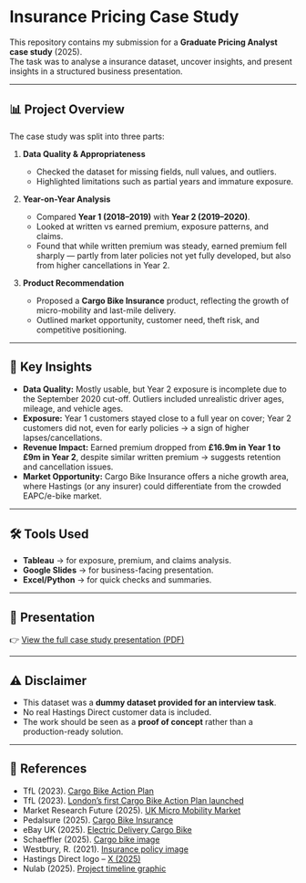 # Insurance Pricing Case Study  

This repository contains my submission for a **Graduate Pricing Analyst case study** (2025).  
The task was to analyse a insurance dataset, uncover insights, and present insights in a structured business presentation.  

---

## 📊 Project Overview  
The case study was split into three parts:  

1. **Data Quality & Appropriateness**  
   - Checked the dataset for missing fields, null values, and outliers.  
   - Highlighted limitations such as partial years and immature exposure.  

2. **Year-on-Year Analysis**  
   - Compared **Year 1 (2018–2019)** with **Year 2 (2019–2020)**.  
   - Looked at written vs earned premium, exposure patterns, and claims.  
   - Found that while written premium was steady, earned premium fell sharply — partly from later policies not yet fully developed, but also from higher cancellations in Year 2.  

3. **Product Recommendation**  
   - Proposed a **Cargo Bike Insurance** product, reflecting the growth of micro-mobility and last-mile delivery.  
   - Outlined market opportunity, customer need, theft risk, and competitive positioning.  

---
## 🔑 Key Insights  
- **Data Quality:** Mostly usable, but Year 2 exposure is incomplete due to the September 2020 cut-off. Outliers included unrealistic driver ages, mileage, and vehicle ages.  
- **Exposure:** Year 1 customers stayed close to a full year on cover; Year 2 customers did not, even for early policies → a sign of higher lapses/cancellations.  
- **Revenue Impact:** Earned premium dropped from **£16.9m in Year 1 to £9m in Year 2**, despite similar written premium → suggests retention and cancellation issues.  
- **Market Opportunity:** Cargo Bike Insurance offers a niche growth area, where Hastings (or any insurer) could differentiate from the crowded EAPC/e-bike market.  

---
## 🛠 Tools Used  
- **Tableau** → for exposure, premium, and claims analysis.  
- **Google Slides** → for business-facing presentation.  
- **Excel/Python** → for quick checks and summaries.  

---
## 📄 Presentation  
👉 [View the full case study presentation (PDF)](presentation/Hastings_Pricing_Case_Study.pdf)  

---
## ⚠️ Disclaimer  
- This dataset was a **dummy dataset provided for an interview task**.  
- No real Hastings Direct customer data is included.  
- The work should be seen as a **proof of concept** rather than a production-ready solution.  

---
## 📌 References  
- TfL (2023). [Cargo Bike Action Plan](https://content.tfl.gov.uk/tfl-cargo-bike-action-plan-2023-acc.pdf)  
- TfL (2023). [London’s first Cargo Bike Action Plan launched](https://tfl.gov.uk/info-for/media/press-releases/2023/march/london-s-first-cargo-bike-action-plan-launched)  
- Market Research Future (2025). [UK Micro Mobility Market](https://www.marketresearchfuture.com/reports/uk-micro-mobility-market-47104)  
- Pedalsure (2025). [Cargo Bike Insurance](https://www.pedalsure.com/cargo-bike-insurance)  
- eBay UK (2025). [Electric Delivery Cargo Bike](https://www.ebay.co.uk/itm/256925485865)  
- Schaeffler (2025). [Cargo bike image](https://www.schaeffler.co.uk/remotemedien/media/_shared_media_rwd/06_press/press_release/000012C23_article_rwd_1000.jpg)  
- Westbury, R. (2021). [Insurance policy image](https://www.rhianwestbury.co.uk/2021/09/exploring-the-different-types-of-insurance.html)  
- Hastings Direct logo – [X (2025)](https://x.com/hastingsdirect)  
- Nulab (2025). [Project timeline graphic](https://cdn.nulab.com/learn-wp/app/uploads/2024/07/03194305/blog-cover-How-to-create-a-project-timeline-with-tips-and-examples_.png)  
